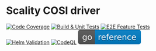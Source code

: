 # Scality COSI driver

[![Code Coverage](https://codecov.io/gh/scality/cosi-driver/graph/badge.svg?token=NzR3F2ztDv)](https://codecov.io/gh/scality/cosi-driver)
[![Build & Unit Tests](https://github.com/scality/cosi-driver/actions/workflows/build-and-unit-tests.yml/badge.svg?branch=dev/all-tasks)](https://github.com/scality/cosi-driver/actions/workflows/build-and-unit-tests.yml.yml)
[![E2E Feature Tests](https://github.com/scality/cosi-driver/actions/workflows/e2e-feature-tests.yml/badge.svg?branch=dev/all-tasks)](https://github.com/scality/cosi-driver/actions/workflows/e2e-feature-tests.yml)
[![Helm Validation](https://github.com/scality/cosi-driver/actions/workflows/helm-validation.yml/badge.svg?branch=dev/all-tasks)](https://github.com/scality/cosi-driver/actions/workflows/helm-validation.yml)
[![CodeQL](https://github.com/scality/cosi-driver/actions/workflows/github-code-scanning/codeql/badge.svg)](https://github.com/scality/cosi-driver/actions/workflows/github-code-scanning/codeql)
[![Go Reference](.github/images/godoc.svg)](https://pkg.go.dev/github.com/scality/cosi-driver)
